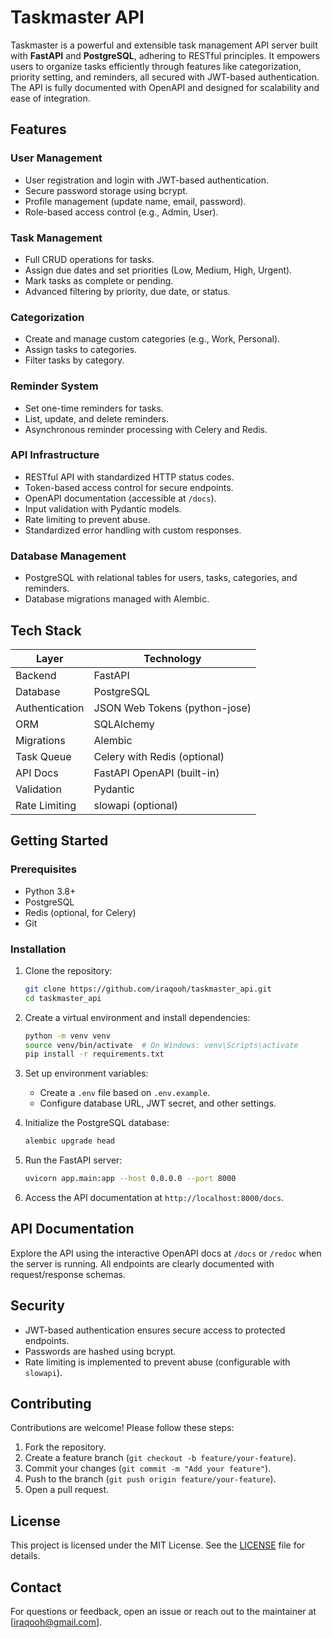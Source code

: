 # Taskmaster API

Taskmaster is a powerful and extensible task management API server built with **FastAPI** and **PostgreSQL**, adhering to RESTful principles. It empowers users to organize tasks efficiently through features like categorization, priority setting, and reminders, all secured with JWT-based authentication. The API is fully documented with OpenAPI and designed for scalability and ease of integration.

## Features

### User Management

- User registration and login with JWT-based authentication.
- Secure password storage using bcrypt.
- Profile management (update name, email, password).
- Role-based access control (e.g., Admin, User).

### Task Management

- Full CRUD operations for tasks.
- Assign due dates and set priorities (Low, Medium, High, Urgent).
- Mark tasks as complete or pending.
- Advanced filtering by priority, due date, or status.

### Categorization

- Create and manage custom categories (e.g., Work, Personal).
- Assign tasks to categories.
- Filter tasks by category.

### Reminder System

- Set one-time reminders for tasks.
- List, update, and delete reminders.
- Asynchronous reminder processing with Celery and Redis.

### API Infrastructure

- RESTful API with standardized HTTP status codes.
- Token-based access control for secure endpoints.
- OpenAPI documentation (accessible at `/docs`).
- Input validation with Pydantic models.
- Rate limiting to prevent abuse.
- Standardized error handling with custom responses.

### Database Management

- PostgreSQL with relational tables for users, tasks, categories, and reminders.
- Database migrations managed with Alembic.

## Tech Stack

| Layer            | Technology                     |
|------------------|--------------------------------|
| Backend          | FastAPI                        |
| Database         | PostgreSQL                     |
| Authentication   | JSON Web Tokens (python-jose)  |
| ORM              | SQLAlchemy                     |
| Migrations       | Alembic                        |
| Task Queue       | Celery with Redis (optional)   |
| API Docs         | FastAPI OpenAPI (built-in)     |
| Validation       | Pydantic                       |
| Rate Limiting    | slowapi (optional)             |

## Getting Started

### Prerequisites

- Python 3.8+
- PostgreSQL
- Redis (optional, for Celery)
- Git

### Installation

1. Clone the repository:
   ```bash
   git clone https://github.com/iraqooh/taskmaster_api.git
   cd taskmaster_api
   ```
   
2. Create a virtual environment and install dependencies:
   ```bash
   python -m venv venv
   source venv/bin/activate  # On Windows: venv\Scripts\activate
   pip install -r requirements.txt
   ```
   
3. Set up environment variables:
   - Create a `.env` file based on `.env.example`.
   - Configure database URL, JWT secret, and other settings.

4. Initialize the PostgreSQL database:
   ```bash
   alembic upgrade head
   ```

5. Run the FastAPI server:
   ```bash
   uvicorn app.main:app --host 0.0.0.0 --port 8000
   ```

6. Access the API documentation at `http://localhost:8000/docs`.

## API Documentation

Explore the API using the interactive OpenAPI docs at `/docs` or `/redoc` when the server is running. All endpoints are clearly documented with request/response schemas.

## Security

- JWT-based authentication ensures secure access to protected endpoints.
- Passwords are hashed using bcrypt.
- Rate limiting is implemented to prevent abuse (configurable with `slowapi`).

## Contributing

Contributions are welcome! Please follow these steps:
1. Fork the repository.
2. Create a feature branch (`git checkout -b feature/your-feature`).
3. Commit your changes (`git commit -m "Add your feature"`).
4. Push to the branch (`git push origin feature/your-feature`).
5. Open a pull request.

## License

This project is licensed under the MIT License. See the [LICENSE](LICENSE) file for details.

## Contact
For questions or feedback, open an issue or reach out to the maintainer at [iraqooh@gmail.com].
